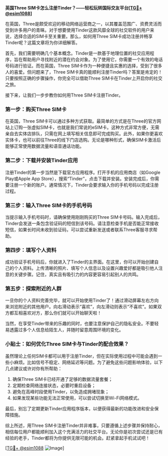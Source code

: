 **英国Three SIM卡怎么注册Tinder？——轻松玩转国际交友平台[[TG💪+ @esim1088](https://t.me/s/esim1088)]**

在英国，Three是颇受欢迎的移动网络运营商之一，以其覆盖范围广、资费灵活而受到许多用户的青睐。对于想要使用Tinder这款风靡全球的社交软件的用户来说，选择合适的SIM卡至关重要。那么，如何用Three SIM卡成功注册并畅享Tinder呢？这篇文章将为你详细解答。

首先，我们需要明确几个基本概念。Tinder是一款基于地理位置的社交应用程序，旨在帮助用户寻找附近的潜在约会对象。为了使用它，你需要一个有效的电话号码进行验证。而在英国，Three SIM卡作为一种便捷且实惠的选择，受到了很多人的喜爱。但问题来了，Three SIM卡真的能顺利注册Tinder吗？答案是肯定的！只要按照正确的步骤操作，你完全可以借助Three SIM卡在Tinder上开启你的社交之旅。

接下来，让我们一步步教你如何用Three SIM卡注册Tinder。

### 第一步：购买Three SIM卡

在英国，Three SIM卡可以通过多种方式获取。最简单的方式是在Three的官方网站上订购一张虚拟SIM卡，也就是我们常说的eSIM卡。这种方式非常方便，无需亲自去实体店排队，只需在网上填写相关信息即可完成购买。此外，如果你更喜欢实体卡，也可以前往Three的线下门店选购。无论是哪种形式，确保SIM卡激活后能够正常使用数据流量和语音通话功能。

### 第二步：下载并安装Tinder应用

注册Tinder的第一步当然是下载官方应用程序。打开手机的应用商店（如Google Play或Apple App Store），搜索“Tinder”，点击下载并安装。安装完成后，你需要注册一个新的账户。通常情况下，Tinder会要求输入你的手机号码以完成注册过程。

### 第三步：输入Three SIM卡的手机号码

当提示输入手机号码时，请确保使用刚刚购买的Three SIM卡号码。输入完成后，Tinder会发送一条包含验证码的短信到该号码。请注意检查手机是否能正常接收短信，如果长时间未收到验证码，可以尝试重新发送或者联系Three客服寻求帮助。

### 第四步：填写个人资料

成功验证手机号码后，你就进入了Tinder的主界面。在这里，你可以开始创建自己的个人资料。上传清晰的照片、填写个人信息以及设置兴趣爱好都是吸引他人注意的关键步骤。记住，真实且有吸引力的内容更容易引起别人的共鸣。

### 第五步：探索附近的人群

一旦你的个人资料完善完毕，就可以开始使用Tinder了！通过滑动屏幕左右方向来浏览附近的其他用户。向右滑动表示“喜欢”，向左滑动则表示“不喜欢”。如果双方都互相喜欢对方，那么你们就可以开始聊天啦！

当然，在享受Tinder带来的乐趣的同时，也要注意保护自己的隐私安全。不要轻易透露过多个人信息给陌生人，并随时留意周围环境的变化。

### 小贴士：如何优化Three SIM卡与Tinder的配合效果？

虽然理论上任何SIM卡都可以用于注册Tinder，但在实际使用过程中可能会遇到一些小麻烦。比如信号不稳定、网络延迟等问题。为了避免这些问题影响体验，以下几点建议或许对你有所帮助：

1. 确保Three SIM卡已经开通了足够的数据流量套餐；
2. 定期检查网络连接状态，必要时重启设备；
3. 避免在高峰时段使用Tinder，以免造成拥堵现象；
4. 如果发现某些功能无法正常使用，可以尝试切换至Wi-Fi网络模式。

最后，别忘了定期更新Tinder应用程序版本，以便获得最新的功能改进和安全保障措施。

综上所述，用Three SIM卡注册Tinder并非难事，只要遵循上述步骤并保持耐心，相信每位用户都能顺利加入这个充满活力的社交平台。无论你是初次尝试还是已有经验的老手，Tinder都将为你提供无限可能的机会。赶紧拿起手机试试吧！

[[TG💪+ @esim1088](https://t.me/s/esim1088) ![Image](https://i.postimg.cc/4NQfJmqS/Snipaste-2025-05-13-00-14-12.png)]